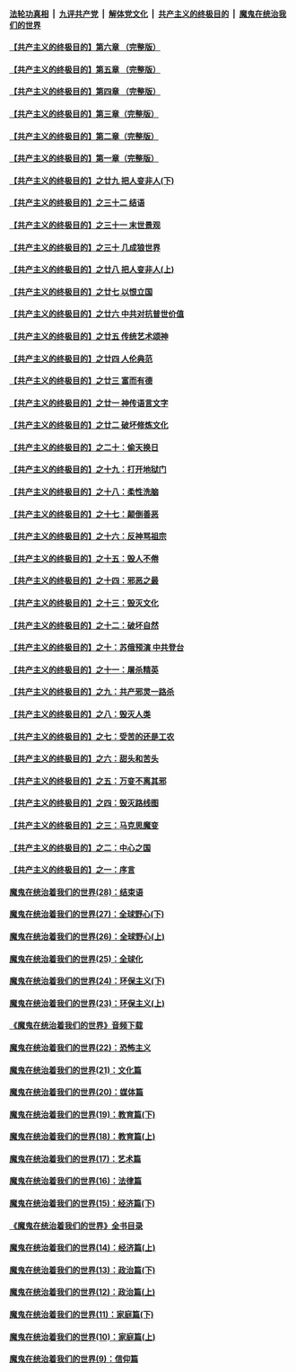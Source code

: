 ####  [法轮功真相](../../../../basic/blob/master/README.md?t=04081830) &nbsp;|&nbsp; [九评共产党](../../../../9ping.md/blob/master/README.md?t=04081830) &nbsp;|&nbsp; [解体党文化](../../../../jtdwh.md/blob/master/README.md?t=04081830)  &nbsp;|&nbsp; [共产主义的终极目的](../../../../gczydzjmd.md/blob/master/README.md?t=04081830) &nbsp;|&nbsp; [魔鬼在统治我们的世界](../../../../mgztzwmdsj.md/blob/master/README.md?t=04081830) 

#### [【共产主义的终极目的】第六章 （完整版）](../pages/nsc422/n11428913.md?t=04081830) 

#### [【共产主义的终极目的】第五章 （完整版）](../pages/nsc422/n11428912.md?t=04081830) 

#### [【共产主义的终极目的】第四章 （完整版）](../pages/nsc422/n11428907.md?t=04081830) 

#### [【共产主义的终极目的】第三章（完整版）](../pages/nsc422/n11428848.md?t=04081830) 

#### [【共产主义的终极目的】第二章（完整版）](../pages/nsc422/n11428831.md?t=04081830) 

#### [【共产主义的终极目的】第一章（完整版）](../pages/nsc422/n11417651.md?t=04081830) 

#### [【共产主义的终极目的】之廿九 把人变非人(下)](../pages/nsc422/n11344140.md?t=04081830) 

#### [【共产主义的终极目的】之三十二 结语](../pages/nsc422/n11360535.md?t=04081830) 

#### [【共产主义的终极目的】之三十一 末世景观](../pages/nsc422/n11351129.md?t=04081830) 

#### [【共产主义的终极目的】之三十 几成狼世界](../pages/nsc422/n11348280.md?t=04081830) 

#### [【共产主义的终极目的】之廿八 把人变非人(上)](../pages/nsc422/n11340492.md?t=04081830) 

#### [【共产主义的终极目的】之廿七 以恨立国](../pages/nsc422/n11336944.md?t=04081830) 

#### [【共产主义的终极目的】之廿六 中共对抗普世价值](../pages/nsc422/n11324785.md?t=04081830) 

#### [【共产主义的终极目的】之廿五 传统艺术颂神](../pages/nsc422/n11296396.md?t=04081830) 

#### [【共产主义的终极目的】之廿四 人伦典范](../pages/nsc422/n11296397.md?t=04081830) 

#### [【共产主义的终极目的】之廿三 富而有德](../pages/nsc422/n11283598.md?t=04081830) 

#### [【共产主义的终极目的】之廿一 神传语言文字](../pages/nsc422/n11263265.md?t=04081830) 

#### [【共产主义的终极目的】之廿二 破坏修炼文化](../pages/nsc422/n11245728.md?t=04081830) 

#### [【共产主义的终极目的】之二十：偷天换日](../pages/nsc422/n11238846.md?t=04081830) 

#### [【共产主义的终极目的】之十九：打开地狱门](../pages/nsc422/n11206376.md?t=04081830) 

#### [【共产主义的终极目的】之十八：柔性洗脑](../pages/nsc422/n11199994.md?t=04081830) 

#### [【共产主义的终极目的】之十七：颠倒善恶](../pages/nsc422/n11179782.md?t=04081830) 

#### [【共产主义的终极目的】之十六：反神骂祖宗](../pages/nsc422/n11166798.md?t=04081830) 

#### [【共产主义的终极目的】之十五：毁人不倦](../pages/nsc422/n11166792.md?t=04081830) 

#### [【共产主义的终极目的】之十四：邪恶之最](../pages/nsc422/n11150249.md?t=04081830) 

#### [【共产主义的终极目的】之十三：毁灭文化](../pages/nsc422/n11135227.md?t=04081830) 

#### [【共产主义的终极目的】之十二：破坏自然](../pages/nsc422/n11135214.md?t=04081830) 

#### [【共产主义的终极目的】之十：苏俄预演 中共登台](../pages/nsc422/n11118424.md?t=04081830) 

#### [【共产主义的终极目的】之十一：屠杀精英](../pages/nsc422/n11118442.md?t=04081830) 

#### [【共产主义的终极目的】之九：共产邪灵一路杀](../pages/nsc422/n11114139.md?t=04081830) 

#### [【共产主义的终极目的】之八：毁灭人类](../pages/nsc422/n11108503.md?t=04081830) 

#### [【共产主义的终极目的】之七：受苦的还是工农](../pages/nsc422/n11101809.md?t=04081830) 

#### [【共产主义的终极目的】之六：甜头和苦头](../pages/nsc422/n11096971.md?t=04081830) 

#### [【共产主义的终极目的】之五：万变不离其邪](../pages/nsc422/n11091285.md?t=04081830) 

#### [【共产主义的终极目的】之四：毁灭路线图](../pages/nsc422/n11086284.md?t=04081830) 

#### [【共产主义的终极目的】之三：马克思魔变](../pages/nsc422/n11061941.md?t=04081830) 

#### [【共产主义的终极目的】之二：中心之国](../pages/nsc422/n11047728.md?t=04081830) 

#### [【共产主义的终极目的】之一：序言](../pages/nsc422/n11086077.md?t=04081830) 

#### [魔鬼在统治着我们的世界(28)：结束语](../pages/nsc422/n10936246.md?t=04081830) 

#### [魔鬼在统治着我们的世界(27)：全球野心(下)](../pages/nsc422/n10928319.md?t=04081830) 

#### [魔鬼在统治着我们的世界(26)：全球野心(上)](../pages/nsc422/n10900318.md?t=04081830) 

#### [魔鬼在统治着我们的世界(25)：全球化](../pages/nsc422/n10788205.md?t=04081830) 

#### [魔鬼在统治着我们的世界(24)：环保主义(下)](../pages/nsc422/n10695307.md?t=04081830) 

#### [魔鬼在统治着我们的世界(23)：环保主义(上)](../pages/nsc422/n10688613.md?t=04081830) 

#### [《魔鬼在统治着我们的世界》音频下载](../pages/nsc422/n10635553.md?t=04081830) 

#### [魔鬼在统治着我们的世界(22)：恐怖主义](../pages/nsc422/n10614727.md?t=04081830) 

#### [魔鬼在统治着我们的世界(21)：文化篇](../pages/nsc422/n10597706.md?t=04081830) 

#### [魔鬼在统治着我们的世界(20)：媒体篇](../pages/nsc422/n10586579.md?t=04081830) 

#### [魔鬼在统治着我们的世界(19)：教育篇(下)](../pages/nsc422/n10564808.md?t=04081830) 

#### [魔鬼在统治着我们的世界(18)：教育篇(上)](../pages/nsc422/n10526970.md?t=04081830) 

#### [魔鬼在统治着我们的世界(17)：艺术篇](../pages/nsc422/n10499093.md?t=04081830) 

#### [魔鬼在统治着我们的世界(16)：法律篇](../pages/nsc422/n10485969.md?t=04081830) 

#### [魔鬼在统治着我们的世界(15)：经济篇(下)](../pages/nsc422/n10469975.md?t=04081830) 

#### [《魔鬼在统治着我们的世界》全书目录](../pages/nsc422/n10464261.md?t=04081830) 

#### [魔鬼在统治着我们的世界(14)：经济篇(上)](../pages/nsc422/n10457370.md?t=04081830) 

#### [魔鬼在统治着我们的世界(13)：政治篇(下)](../pages/nsc422/n10448270.md?t=04081830) 

#### [魔鬼在统治着我们的世界(12)：政治篇(上)](../pages/nsc422/n10444576.md?t=04081830) 

#### [魔鬼在统治着我们的世界(11)：家庭篇(下)](../pages/nsc422/n10440961.md?t=04081830) 

#### [魔鬼在统治着我们的世界(10)：家庭篇(上)](../pages/nsc422/n10435448.md?t=04081830) 

#### [魔鬼在统治着我们的世界(9)：信仰篇](../pages/nsc422/n10432159.md?t=04081830) 

